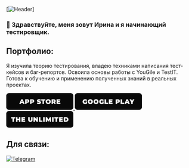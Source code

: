 [![Header](https://github.com/IrinaSDr/irinasdr/assets/app_store.png)]

### 🎯 Здравствуйте, меня зовут Ирина и я начинающий тестировщик.
## Портфолио:
Я изучила теорию тестирования, владею техниками написания тест-кейсов и баг-репортов. Освоила основы работы с YouGile и TestIT. 
Готова к обучению и применению полученных знаний в реальных проектах.

<a href="https://drive.google.com/file/d/1H2QiXJJjtYkr9EvjzrocTyyln2xc-t6P/view?usp=sharing" target="_blank">
  <img src="https://github.com/IrinaSDr/irinasdr/blob/master/assets/app_store.png" alt="App Store" width="180"/>
</a>
<a href="https://play.google.com/store/apps/dev?id=7087733035635027601" target="_blank">
  <img src="https://github.com/AlexeyShpavda/alexeyshpavda/blob/master/assets/google_play.png" alt="Google Play" width="180"/>
</a>
<a href="https://the-unl.com" target="_blank">
  <img src="https://github.com/AlexeyShpavda/alexeyshpavda/blob/master/assets/the_unlimited.png" alt="The Unlimited" width="180"/>
</a>

## Для связи:
[![Telegram](https://img.shields.io/badge/-Telegram-090909?style=for-the-badge&logo=telegram&logoColor=27A0D9)](https://t.me/irina_s_dr)
